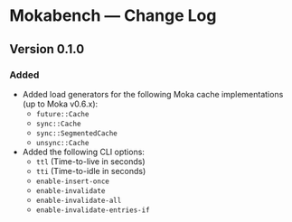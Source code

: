 # Mokabench &mdash; Change Log

## Version 0.1.0

### Added

- Added load generators for the following Moka cache implementations (up to Moka v0.6.x):
    - `future::Cache`
    - `sync::Cache`
    - `sync::SegmentedCache`
    - `unsync::Cache`
- Added the following CLI options:
    - `ttl` (Time-to-live in seconds)
    - `tti` (Time-to-idle in seconds)
    - `enable-insert-once`
    - `enable-invalidate`
    - `enable-invalidate-all`
    - `enable-invalidate-entries-if`
